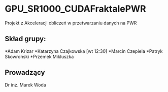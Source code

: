 # GPU_SR1000_CUDAFraktalePWR
Projekt z Akceleracji obliczeń w przetwarzaniu danych na PWR
## Skład grupy:
*Adam Krizar
*Katarzyna Czajkowska [wt 12:30]
*Marcin Czepiela
*Patryk Skowroński
*Przemek Mikluszka

## Prowadzący
Dr inż. Marek Woda

